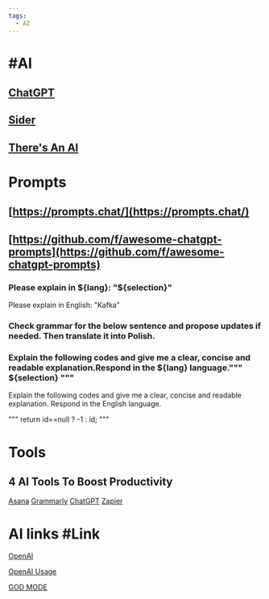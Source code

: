 ```yaml
---
tags:
  - AI
---
```


# #AI 

## [ChatGPT](https://chat.openai.com/)

## [Sider](https://chromewebstore.google.com/detail/sider-pasek-chatgpt-+-vis/difoiogjjojoaoomphldepapgpbgkhkb)

## [There's An AI](https://theresanai.com/)

# Prompts

## [https://prompts.chat/](https://prompts.chat/)

## [https://github.com/f/awesome-chatgpt-prompts](https://github.com/f/awesome-chatgpt-prompts)

### Please explain in ${lang}: "${selection}"
Please explain in English: "Kafka"

### Check grammar for the below sentence and propose updates if needed. Then translate it into Polish.

### Explain the following codes and give me a clear, concise and readable explanation.Respond in the ${lang} language.""" ${selection} """
Explain the following codes and give me a clear, concise and readable explanation. Respond in the English language.

"""
return id==null ? -1 : id;
"""

# Tools

## 4 AI Tools To Boost Productivity
[Asana](https://asana.com/)
[Grammarly](https://grammarly.com/)
[ChatGPT](https://chatgpt.com/)
[Zapier](https://zapier.com/app/home)

# AI links #Link

[OpenAI](https://openai.com/)

[OpenAI Usage](https://platform.openai.com/account/usage)

[GOD MODE](https://godmode.space/)
